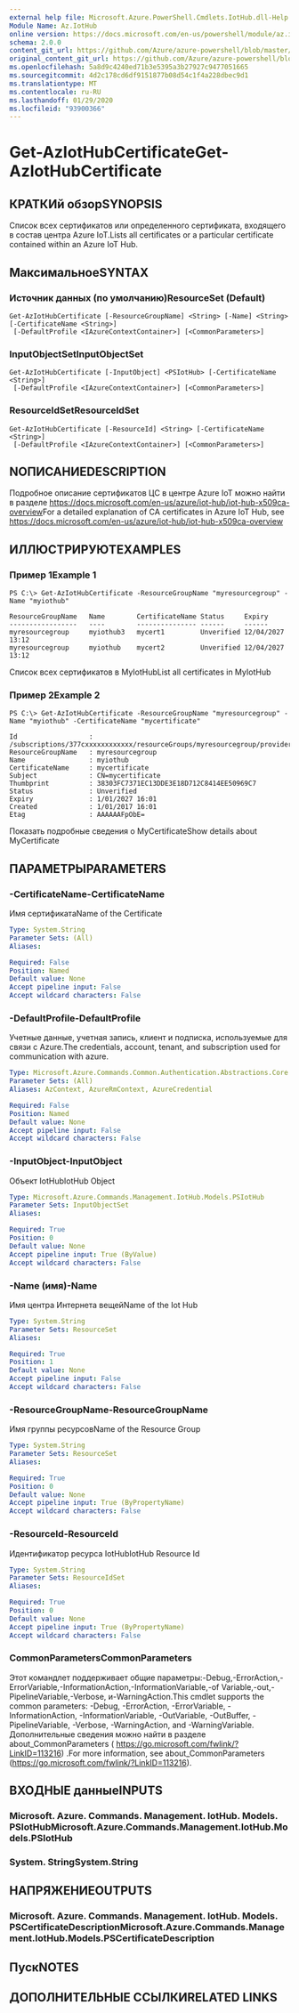 ```yaml
---
external help file: Microsoft.Azure.PowerShell.Cmdlets.IotHub.dll-Help.xml
Module Name: Az.IotHub
online version: https://docs.microsoft.com/en-us/powershell/module/az.iothub/get-aziothubcertificate
schema: 2.0.0
content_git_url: https://github.com/Azure/azure-powershell/blob/master/src/IotHub/IotHub/help/Get-AzIotHubCertificate.md
original_content_git_url: https://github.com/Azure/azure-powershell/blob/master/src/IotHub/IotHub/help/Get-AzIotHubCertificate.md
ms.openlocfilehash: 5a8d9c4240ed71b3e5395a3b27927c9477051665
ms.sourcegitcommit: 4d2c178cd6df9151877b08d54c1f4a228dbec9d1
ms.translationtype: MT
ms.contentlocale: ru-RU
ms.lasthandoff: 01/29/2020
ms.locfileid: "93900366"
---
```

# <span data-ttu-id="15782-101">Get-AzIotHubCertificate</span><span class="sxs-lookup"><span data-stu-id="15782-101">Get-AzIotHubCertificate</span></span>

## <span data-ttu-id="15782-102">КРАТКИй обзор</span><span class="sxs-lookup"><span data-stu-id="15782-102">SYNOPSIS</span></span>
<span data-ttu-id="15782-103">Список всех сертификатов или определенного сертификата, входящего в состав центра Azure IoT.</span><span class="sxs-lookup"><span data-stu-id="15782-103">Lists all certificates or a particular certificate contained within an Azure IoT Hub.</span></span> 

## <span data-ttu-id="15782-104">Максимальное</span><span class="sxs-lookup"><span data-stu-id="15782-104">SYNTAX</span></span>

### <span data-ttu-id="15782-105">Источник данных (по умолчанию)</span><span class="sxs-lookup"><span data-stu-id="15782-105">ResourceSet (Default)</span></span>
```
Get-AzIotHubCertificate [-ResourceGroupName] <String> [-Name] <String> [-CertificateName <String>]
 [-DefaultProfile <IAzureContextContainer>] [<CommonParameters>]
```

### <span data-ttu-id="15782-106">InputObjectSet</span><span class="sxs-lookup"><span data-stu-id="15782-106">InputObjectSet</span></span>
```
Get-AzIotHubCertificate [-InputObject] <PSIotHub> [-CertificateName <String>]
 [-DefaultProfile <IAzureContextContainer>] [<CommonParameters>]
```

### <span data-ttu-id="15782-107">ResourceIdSet</span><span class="sxs-lookup"><span data-stu-id="15782-107">ResourceIdSet</span></span>
```
Get-AzIotHubCertificate [-ResourceId] <String> [-CertificateName <String>]
 [-DefaultProfile <IAzureContextContainer>] [<CommonParameters>]
```

## <span data-ttu-id="15782-108">NОПИСАНИЕ</span><span class="sxs-lookup"><span data-stu-id="15782-108">DESCRIPTION</span></span>
<span data-ttu-id="15782-109">Подробное описание сертификатов ЦС в центре Azure IoT можно найти в разделе https://docs.microsoft.com/en-us/azure/iot-hub/iot-hub-x509ca-overview</span><span class="sxs-lookup"><span data-stu-id="15782-109">For a detailed explanation of CA certificates in Azure IoT Hub, see https://docs.microsoft.com/en-us/azure/iot-hub/iot-hub-x509ca-overview</span></span>

## <span data-ttu-id="15782-110">ИЛЛЮСТРИРУЮТ</span><span class="sxs-lookup"><span data-stu-id="15782-110">EXAMPLES</span></span>

### <span data-ttu-id="15782-111">Пример 1</span><span class="sxs-lookup"><span data-stu-id="15782-111">Example 1</span></span>
```
PS C:\> Get-AzIotHubCertificate -ResourceGroupName "myresourcegroup" -Name "myiothub"

ResourceGroupName   Name        CertificateName Status     Expiry
-----------------   ----        --------------- ------     ------
myresourcegroup     myiothub3   mycert1         Unverified 12/04/2027 13:12
myresourcegroup     myiothub    mycert2         Unverified 12/04/2027 13:12
```

<span data-ttu-id="15782-112">Список всех сертификатов в MyIotHub</span><span class="sxs-lookup"><span data-stu-id="15782-112">List all certificates in MyIotHub</span></span>

### <span data-ttu-id="15782-113">Пример 2</span><span class="sxs-lookup"><span data-stu-id="15782-113">Example 2</span></span>
```
PS C:\> Get-AzIotHubCertificate -ResourceGroupName "myresourcegroup" -Name "myiothub" -CertificateName "mycertificate"

Id                  : /subscriptions/377cxxxxxxxxxxxx/resourceGroups/myresourcegroup/providers/Microsoft.Devices/IotHubs/myiothub/certificates/mycertificate
ResourceGroupName   : myresourcegroup
Name                : myiothub
CertificateName     : mycertificate
Subject             : CN=mycertificate
Thumbprint          : 38303FC7371EC13DDE3E18D712C8414EE50969C7
Status              : Unverified
Expiry              : 1/01/2027 16:01
Created             : 1/01/2017 16:01
Etag                : AAAAAAFpObE=
```

<span data-ttu-id="15782-114">Показать подробные сведения о MyCertificate</span><span class="sxs-lookup"><span data-stu-id="15782-114">Show details about MyCertificate</span></span>

## <span data-ttu-id="15782-115">ПАРАМЕТРЫ</span><span class="sxs-lookup"><span data-stu-id="15782-115">PARAMETERS</span></span>

### <span data-ttu-id="15782-116">-CertificateName</span><span class="sxs-lookup"><span data-stu-id="15782-116">-CertificateName</span></span>
<span data-ttu-id="15782-117">Имя сертификата</span><span class="sxs-lookup"><span data-stu-id="15782-117">Name of the Certificate</span></span>

```yaml
Type: System.String
Parameter Sets: (All)
Aliases:

Required: False
Position: Named
Default value: None
Accept pipeline input: False
Accept wildcard characters: False
```

### <span data-ttu-id="15782-118">-DefaultProfile</span><span class="sxs-lookup"><span data-stu-id="15782-118">-DefaultProfile</span></span>
<span data-ttu-id="15782-119">Учетные данные, учетная запись, клиент и подписка, используемые для связи с Azure.</span><span class="sxs-lookup"><span data-stu-id="15782-119">The credentials, account, tenant, and subscription used for communication with azure.</span></span>

```yaml
Type: Microsoft.Azure.Commands.Common.Authentication.Abstractions.Core.IAzureContextContainer
Parameter Sets: (All)
Aliases: AzContext, AzureRmContext, AzureCredential

Required: False
Position: Named
Default value: None
Accept pipeline input: False
Accept wildcard characters: False
```

### <span data-ttu-id="15782-120">-InputObject</span><span class="sxs-lookup"><span data-stu-id="15782-120">-InputObject</span></span>
<span data-ttu-id="15782-121">Объект IotHub</span><span class="sxs-lookup"><span data-stu-id="15782-121">IotHub Object</span></span>

```yaml
Type: Microsoft.Azure.Commands.Management.IotHub.Models.PSIotHub
Parameter Sets: InputObjectSet
Aliases:

Required: True
Position: 0
Default value: None
Accept pipeline input: True (ByValue)
Accept wildcard characters: False
```

### <span data-ttu-id="15782-122">-Name (имя)</span><span class="sxs-lookup"><span data-stu-id="15782-122">-Name</span></span>
<span data-ttu-id="15782-123">Имя центра Интернета вещей</span><span class="sxs-lookup"><span data-stu-id="15782-123">Name of the Iot Hub</span></span>

```yaml
Type: System.String
Parameter Sets: ResourceSet
Aliases:

Required: True
Position: 1
Default value: None
Accept pipeline input: False
Accept wildcard characters: False
```

### <span data-ttu-id="15782-124">-ResourceGroupName</span><span class="sxs-lookup"><span data-stu-id="15782-124">-ResourceGroupName</span></span>
<span data-ttu-id="15782-125">Имя группы ресурсов</span><span class="sxs-lookup"><span data-stu-id="15782-125">Name of the Resource Group</span></span>

```yaml
Type: System.String
Parameter Sets: ResourceSet
Aliases:

Required: True
Position: 0
Default value: None
Accept pipeline input: True (ByPropertyName)
Accept wildcard characters: False
```

### <span data-ttu-id="15782-126">-ResourceId</span><span class="sxs-lookup"><span data-stu-id="15782-126">-ResourceId</span></span>
<span data-ttu-id="15782-127">Идентификатор ресурса IotHub</span><span class="sxs-lookup"><span data-stu-id="15782-127">IotHub Resource Id</span></span>

```yaml
Type: System.String
Parameter Sets: ResourceIdSet
Aliases:

Required: True
Position: 0
Default value: None
Accept pipeline input: True (ByPropertyName)
Accept wildcard characters: False
```

### <span data-ttu-id="15782-128">CommonParameters</span><span class="sxs-lookup"><span data-stu-id="15782-128">CommonParameters</span></span>
<span data-ttu-id="15782-129">Этот командлет поддерживает общие параметры:-Debug,-ErrorAction,-ErrorVariable,-InformationAction,-InformationVariable,-of Variable,-out,-PipelineVariable,-Verbose, и-WarningAction.</span><span class="sxs-lookup"><span data-stu-id="15782-129">This cmdlet supports the common parameters: -Debug, -ErrorAction, -ErrorVariable, -InformationAction, -InformationVariable, -OutVariable, -OutBuffer, -PipelineVariable, -Verbose, -WarningAction, and -WarningVariable.</span></span> <span data-ttu-id="15782-130">Дополнительные сведения можно найти в разделе about_CommonParameters ( https://go.microsoft.com/fwlink/?LinkID=113216) .</span><span class="sxs-lookup"><span data-stu-id="15782-130">For more information, see about_CommonParameters (https://go.microsoft.com/fwlink/?LinkID=113216).</span></span>

## <span data-ttu-id="15782-131">ВХОДНЫЕ данные</span><span class="sxs-lookup"><span data-stu-id="15782-131">INPUTS</span></span>

### <span data-ttu-id="15782-132">Microsoft. Azure. Commands. Management. IotHub. Models. PSIotHub</span><span class="sxs-lookup"><span data-stu-id="15782-132">Microsoft.Azure.Commands.Management.IotHub.Models.PSIotHub</span></span>

### <span data-ttu-id="15782-133">System. String</span><span class="sxs-lookup"><span data-stu-id="15782-133">System.String</span></span>

## <span data-ttu-id="15782-134">НАПРЯЖЕНИЕ</span><span class="sxs-lookup"><span data-stu-id="15782-134">OUTPUTS</span></span>

### <span data-ttu-id="15782-135">Microsoft. Azure. Commands. Management. IotHub. Models. PSCertificateDescription</span><span class="sxs-lookup"><span data-stu-id="15782-135">Microsoft.Azure.Commands.Management.IotHub.Models.PSCertificateDescription</span></span>

## <span data-ttu-id="15782-136">Пуск</span><span class="sxs-lookup"><span data-stu-id="15782-136">NOTES</span></span>

## <span data-ttu-id="15782-137">ДОПОЛНИТЕЛЬНЫЕ ССЫЛКИ</span><span class="sxs-lookup"><span data-stu-id="15782-137">RELATED LINKS</span></span>
